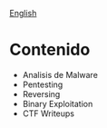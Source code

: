 [English](./index.md)

# Contenido

- Analisis de Malware
- Pentesting
- Reversing
- Binary Exploitation
- CTF Writeups